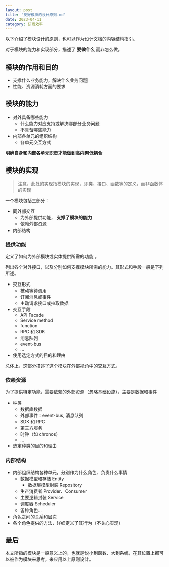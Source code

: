 ```yaml
---
layout: post
title: '良好模块的设计原则.md'
date: 2023-04-11
category: 研发效率
---
```


以下介绍了模块设计的原则，也可以作为设计文档的内容结构指引。

对于模块的能力和实现部分，描述了  **要做什么**  而非怎么做。

  

## 模块的作用和目的

- 支撑什么业务能力，解决什么业务问题
- 性能、资源消耗方面的要求


## 模块的能力

- 对外具备哪些能力
    - 什么能力对应支持或解决哪部分业务问题
    - 不具备哪些能力
- 内部各单元的组织结构
    - 各单元交互方式


**明确自身和内部各单元职责才能做到高内聚低耦合**

## 模块的实现

> 注意，此处的实现指模块的实现，即类、接口、函数等的定义，而非函数体的实现

一个模块包括三部分：

- 同外部交互
    - 为外部提供功能，  **支撑了模块的能力**
    - 依赖外部资源
- 内部结构


### 提供功能

定义了如何为外部模块或实体提供所需的功能 。

列出各个对外接口，以及分别如何支撑模块所需的能力。其形式和手段一般是下列所述。

- 交互形式
    - 被动等待调用
    - 订阅消息或事件
    - 主动请求接口或拉取数据
- 交互手段
    - API Facade
    - Service method
    - function
    - RPC 和 SDK
    - 消息队列
    - event-bus
    - ...
- 使用选定方式的目的和理由


总体上，这部分描述了这个模块在外部视角中的交互方式。

### 依赖资源

为了提供特定功能，需要依赖的外部资源（忽略基础设施），主要是数据和事件

- 种类
    - 数据库数据
    - 外部事件：event-bus, 消息队列
    - SDK 和 RPC
    - 第三方服务
    - 时钟（如 chronos）
    - ...
- 选定种类的目的和理由


### 内部结构

- 内部组织结构各种单元，分别作为什么角色、负责什么事情
    - 数据模型和存储 Entity
        - 数据层模型封装 Repository
    - 生产消费者 Provider、Consumer
    - 主要逻辑封装 Service
    - 调度器 Scheduler
    - 各种角色...
- 角色之间的关系和层次
- 各个角色提供的方法，详细定义了其行为（不关心实现）


## 最后

本文所指的模块是一般意义上的，也就是说小到函数、大到系统，在其位置上都可以被作为模块来思考，来应用以上原则设计。

